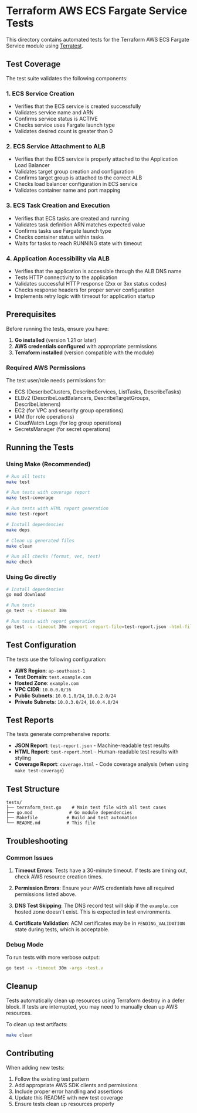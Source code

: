# Terraform AWS ECS Fargate Service Tests

This directory contains automated tests for the Terraform AWS ECS Fargate Service module using [Terratest](https://terratest.gruntwork.io/).

## Test Coverage

The test suite validates the following components:

### 1. ECS Service Creation
- Verifies that the ECS service is created successfully
- Validates service name and ARN
- Confirms service status is ACTIVE
- Checks service uses Fargate launch type
- Validates desired count is greater than 0

### 2. ECS Service Attachment to ALB
- Verifies that the ECS service is properly attached to the Application Load Balancer
- Validates target group creation and configuration
- Confirms target group is attached to the correct ALB
- Checks load balancer configuration in ECS service
- Validates container name and port mapping

### 3. ECS Task Creation and Execution
- Verifies that ECS tasks are created and running
- Validates task definition ARN matches expected value
- Confirms tasks use Fargate launch type
- Checks container status within tasks
- Waits for tasks to reach RUNNING state with timeout

### 4. Application Accessibility via ALB
- Verifies that the application is accessible through the ALB DNS name
- Tests HTTP connectivity to the application
- Validates successful HTTP response (2xx or 3xx status codes)
- Checks response headers for proper server configuration
- Implements retry logic with timeout for application startup

## Prerequisites

Before running the tests, ensure you have:

1. **Go installed** (version 1.21 or later)
2. **AWS credentials configured** with appropriate permissions
3. **Terraform installed** (version compatible with the module)

### Required AWS Permissions

The test user/role needs permissions for:
- ECS (DescribeClusters, DescribeServices, ListTasks, DescribeTasks)
- ELBv2 (DescribeLoadBalancers, DescribeTargetGroups, DescribeListeners)
- EC2 (for VPC and security group operations)
- IAM (for role operations)
- CloudWatch Logs (for log group operations)
- SecretsManager (for secret operations)

## Running the Tests

### Using Make (Recommended)

```bash
# Run all tests
make test

# Run tests with coverage report
make test-coverage

# Run tests with HTML report generation
make test-report

# Install dependencies
make deps

# Clean up generated files
make clean

# Run all checks (format, vet, test)
make check
```

### Using Go directly

```bash
# Install dependencies
go mod download

# Run tests
go test -v -timeout 30m

# Run tests with report generation
go test -v -timeout 30m -report -report-file=test-report.json -html-file=test-report.html
```

## Test Configuration

The tests use the following configuration:

- **AWS Region**: `ap-southeast-1`
- **Test Domain**: `test.example.com`
- **Hosted Zone**: `example.com`
- **VPC CIDR**: `10.0.0.0/16`
- **Public Subnets**: `10.0.1.0/24`, `10.0.2.0/24`
- **Private Subnets**: `10.0.3.0/24`, `10.0.4.0/24`

## Test Reports

The tests generate comprehensive reports:

- **JSON Report**: `test-report.json` - Machine-readable test results
- **HTML Report**: `test-report.html` - Human-readable test results with styling
- **Coverage Report**: `coverage.html` - Code coverage analysis (when using `make test-coverage`)

## Test Structure

```
tests/
├── terraform_test.go    # Main test file with all test cases
├── go.mod              # Go module dependencies
├── Makefile           # Build and test automation
└── README.md          # This file
```

## Troubleshooting

### Common Issues

1. **Timeout Errors**: Tests have a 30-minute timeout. If tests are timing out, check AWS resource creation times.

2. **Permission Errors**: Ensure your AWS credentials have all required permissions listed above.

3. **DNS Test Skipping**: The DNS record test will skip if the `example.com` hosted zone doesn't exist. This is expected in test environments.

4. **Certificate Validation**: ACM certificates may be in `PENDING_VALIDATION` state during tests, which is acceptable.

### Debug Mode

To run tests with more verbose output:

```bash
go test -v -timeout 30m -args -test.v
```

## Cleanup

Tests automatically clean up resources using Terraform destroy in a defer block. If tests are interrupted, you may need to manually clean up AWS resources.

To clean up test artifacts:

```bash
make clean
```

## Contributing

When adding new tests:

1. Follow the existing test pattern
2. Add appropriate AWS SDK clients and permissions
3. Include proper error handling and assertions
4. Update this README with new test coverage
5. Ensure tests clean up resources properly
